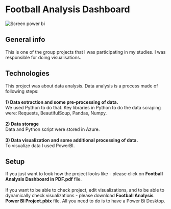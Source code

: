 # Football Analysis Dashboard

![Screen power bi](https://user-images.githubusercontent.com/46708366/123442949-b668bd80-d5d5-11eb-93e7-7214b14bdb4b.jpg)

## General info
This is one of the group projects that I was participating in my studies. 
I was responsible for doing visualisations. 
	
## Technologies
This project was about data analysis. Data analysis is a process made of following steps: <br />
<br />
**1) Data extraction and some pre-processing of data.**<br />
We used Python to do that. Key libraries in Python to do the data scraping were: Requests, BeautifulSoup, Pandas, Numpy.<br />
<br />
**2) Data storage**<br />
Data and Python script were stored in Azure.<br />
<br />
**3) Data visualization and some additional processing of data.**<br />
To visualize data I used PowerBI.
	
## Setup
If you just want to look how the project looks like - please click on **Football Analysis Dashboard in PDF.pdf** file. <br />
<br />
If you want to be able to check project, edit visualizations, and to be able to dynamically check visualizations - please download **Football Analysis Power BI Project.pbix**
file. All you need to do is to have a Power Bi Desktop.




